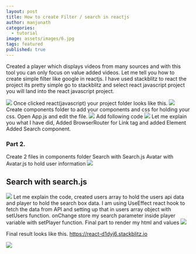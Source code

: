 ```yaml
---
layout: post
title: How to create Filter / search in reactjs
author: manjunath
categories:
  - tutorial
image: assets/images/6.jpg
tags: featured
published: true
---
```

Created a player which displays videos from many sources and with this tool you can only focus on value added videos.
Let me tell you how to create simple filter like google in reactjs. I have used stackblitz to react the project its pretty simple go to stackblitz and select react javascript project you will land into the react javascript project.

![]({{site.baseurl}}/https://miro.medium.com/max/1400/1*4FWhtNxeu3XvEWeA4DSFfA.png)
Once clicked react(javascript) your project folder looks like this.
![]({{site.baseurl}}/https://miro.medium.com/max/700/1*8Whh2DN-SrAYRCs6Qm9MOA.png)
Create components folder to add your components and css for holding your css. Open App.js and edit the file. 
![]({{site.baseurl}}/https://miro.medium.com/max/700/1*zm_qyT8DXfDhHy91p3vRKQ.png)
Add following code
![]({{site.baseurl}}/https://miro.medium.com/max/623/1*q833u8FQ4wBusWob4CIRug.png)
Let me explain you what I have did, Added BrowserRouter for Link tag and added Element Added Search component.

### Part 2.
Create 2 files in components folder Search with Search.js Avatar with Avatar.js to hold user information
![]({{site.baseurl}}/https://miro.medium.com/max/510/1*XgCeUrHMLpyZQTy5n7dHHA.png)
## Search with search.js
![]({{site.baseurl}}/https://miro.medium.com/max/593/1*CET-OAjQtJBOcN12ZuF_sw.png)
Let me explain the code, created users array to hold the users api data and player to hold the search box data. I am using UseEffect react hook to fetch the data from API and setting up that in users array object with setUsers function. onChange store my search parameter inside player variable with setPlayer function. Final part to render my html and values
![]({{site.baseurl}}/https://miro.medium.com/max/628/1*ttNG9-dUYXCY2_G2T2L6TA.png)

Final result looks like this. https://react-d1dyj6.stackblitz.io

![]({{site.baseurl}}/https://miro.medium.com/max/408/1*e3ZzAI3-RaAIIjrncnHbXQ.png)